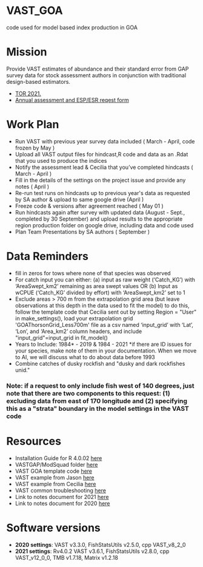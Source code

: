 # VAST_GOA
code used for model based index production in GOA

# Mission
Provide VAST estimates of abundance and their standard error from GAP survey data for stock assessment authors in conjunction with traditional design-based estimators.
- [TOR 2021.](https://docs.google.com/document/d/19gFkuNcJ_ezXzKqqOS1k5YnXyj3Tm_LyTMWGWyhy8ec/edit?usp=sharing)
- [Annual assessment and ESP/ESR reqest form](https://docs.google.com/spreadsheets/d/18gr3owj5iAq1iCDX4wpQPUC9ldLz-YTsCBIfnkHqibo/edit?usp=sharing)

# Work Plan 
- Run VAST with previous year survey data included ( March - April, code frozen by May )
- Upload all VAST output files for hindcast,R code and data as an .Rdat that you used to produce the indices
- Notify the assessment lead & Cecilia that you’ve completed hindcasts ( March - April )
- Fill in the details of the settings on the project issue and provide any notes ( April )
- Re-run test runs on hindcasts up to previous year's data as requested by SA author & upload to same google drive (April )
- Freeze code & versions after agreement reached ( May 01 )
- Run hindcasts again after survey with updated data (August - Sept., completed by 30 September) and upload results to the appropriate region production folder on google drive, including data and code used
- Plan Team Presentations by SA authors ( September )

# Data Reminders
- fill in zeros for tows where none of that species was observed
- For catch input you can either: (a) input as raw weight (‘Catch_KG’) with ‘AreaSwept_km2’ remaining as area swept values OR (b) Input as wCPUE (‘Catch_KG’ divided by effort)   with ‘AreaSwept_km2’ set to 1 
- Exclude areas > 700 m from the extrapolation grid area (but leave observations at this depth in the data used to fit the model) 
  to do this, follow the template code that Cecilia sent out by setting Region = "User" in make_settings(), load your extrapolation grid  'GOAThorsonGrid_Less700m' file as a     csv named ‘input_grid’ with ‘Lat’, ‘Lon’, and ‘Area_km2’ column headers, and include "input_grid"=input_grid in fit_model()
- Years to Include: 1984* - 2019 & 1984 - 2021 *if there are ID issues for your species, make note of them in your documentation. When we move to AI, we will discuss what to     do about data before 1993
- Combine catches of dusky rockfish and  "dusky and dark rockfishes unid."

### **Note**: if a request to only include fish west of 140 degrees, just note that there are two components to this request:  (1) excluding data from east of 170 longitude and (2) specifying this as a "strata" boundary in the model settings in the VAST code

# Resources 
- Installation Guide for R 4.0.02 [here](https://docs.google.com/document/d/1tjAjvVsYbRBYLWwVdQ-Bs7GYALiUn2xFcUgcP8mQCHw/edit?usp=sharing)
- VASTGAP/ModSquad folder [here](https://drive.google.com/drive/folders/1yxn02yF0V1PNVw0_HpqeSK_XxgOy_LAT)
- VAST GOA template code [here](https://drive.google.com/drive/folders/1eV5CfsVH7b2UzVEuTavHfRQGJnHcqgNy)
- VAST example from Jason [here](https://drive.google.com/file/d/1GupAajXozp6afnlO3a_8I6sHC0Ev0R-b/view)
- VAST example from Cecilia [here](https://drive.google.com/file/d/1eNUXhVuezqWYQx0GHoKcKuHyqTssY_BC/view)
- VAST common troubleshooting [here](https://docs.google.com/document/d/1j3Li2aacvy7d4FJxLlGDctHlDJWQgZzI5HzyMujwf8Y/edit?usp=sharing)
- Link to notes document for 2021 [here](https://docs.google.com/document/d/1fWEA8jftM7IRRwnCMtSjKqGRhM2Vzq7DgCCebPDc3ic/edit?usp=sharing)
- Link to notes document for 2020 [here](https://docs.google.com/document/d/1M6SnI6bN16kZCuFu0Crl2BqpGB8D_CZshlqvW9TFCGY/edit?usp=sharing)

# Software versions
- **2020 settings**: VAST v3.3.0, FishStatsUtils v2.5.0, cpp VAST_v8_2_0
- **2021 settings**: Rv4.0.2 VAST v3.6.1, FishStatsUtils v2.8.0, cpp VAST_v12_0_0, TMB v1.7.18, Matrix v1.2.18
